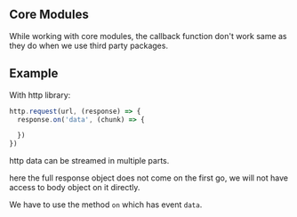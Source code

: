 ## Core Modules

While working with core modules, the callback function don't work same as they do when we use third party packages.

## Example

With http library:
```js
http.request(url, (response) => {
  response.on('data', (chunk) => {

  })
})
```
http data can be streamed in multiple parts.

here the full response object does not come on the first go, we will not have access to body object on it directly.

We have to use the method `on` which has event `data`.